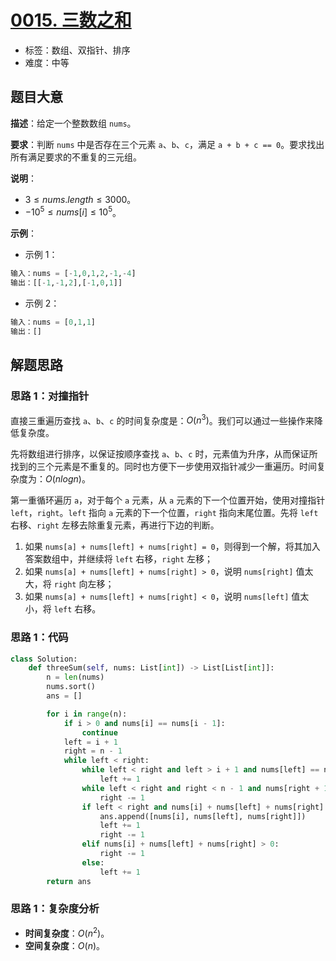 # [0015. 三数之和](https://leetcode.cn/problems/3sum/)

- 标签：数组、双指针、排序
- 难度：中等

## 题目大意

**描述**：给定一个整数数组 `nums`。

**要求**：判断 `nums` 中是否存在三个元素 `a`、`b`、`c`，满足 `a + b + c == 0`。要求找出所有满足要求的不重复的三元组。

**说明**：

- $3 \le nums.length \le 3000$。
- $-10^5 \le nums[i] \le 10^5$。

**示例**：

- 示例 1：

```Python
输入：nums = [-1,0,1,2,-1,-4]
输出：[[-1,-1,2],[-1,0,1]]
```

- 示例 2：

```Python
输入：nums = [0,1,1]
输出：[]
```

## 解题思路

### 思路 1：对撞指针

直接三重遍历查找 `a`、`b`、`c` 的时间复杂度是：$O(n^3)$。我们可以通过一些操作来降低复杂度。

先将数组进行排序，以保证按顺序查找 `a`、`b`、`c` 时，元素值为升序，从而保证所找到的三个元素是不重复的。同时也方便下一步使用双指针减少一重遍历。时间复杂度为：$O(nlogn)$。

第一重循环遍历 `a`，对于每个 `a` 元素，从 `a` 元素的下一个位置开始，使用对撞指针 `left`，`right`。`left` 指向 `a` 元素的下一个位置，`right` 指向末尾位置。先将 `left` 右移、`right` 左移去除重复元素，再进行下边的判断。

1. 如果 `nums[a] + nums[left] + nums[right] = 0`，则得到一个解，将其加入答案数组中，并继续将 `left` 右移，`right` 左移；
2. 如果 `nums[a] + nums[left] + nums[right] > 0`，说明 `nums[right]` 值太大，将 `right` 向左移；
3. 如果 `nums[a] + nums[left] + nums[right] < 0`，说明 `nums[left]` 值太小，将 `left` 右移。

### 思路 1：代码

```Python
class Solution:
    def threeSum(self, nums: List[int]) -> List[List[int]]:
        n = len(nums)
        nums.sort()
        ans = []

        for i in range(n):
            if i > 0 and nums[i] == nums[i - 1]:
                continue
            left = i + 1
            right = n - 1
            while left < right:
                while left < right and left > i + 1 and nums[left] == nums[left - 1]:
                    left += 1
                while left < right and right < n - 1 and nums[right + 1] == nums[right]:
                    right -= 1
                if left < right and nums[i] + nums[left] + nums[right] == 0:
                    ans.append([nums[i], nums[left], nums[right]])
                    left += 1
                    right -= 1
                elif nums[i] + nums[left] + nums[right] > 0:
                    right -= 1
                else:
                    left += 1
        return ans
```

### 思路 1：复杂度分析

- **时间复杂度**：$O(n^2)$。
- **空间复杂度**：$O(n)$。


